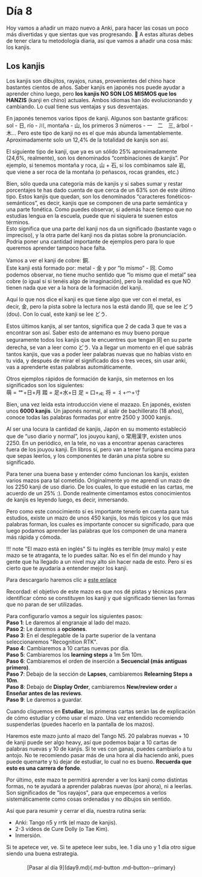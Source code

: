 # Día 8

Hoy vamos a añadir un mazo nuevo a Anki, para hacer las cosas un poco más divertidas y que sientas que vas progresando. 🙂
A estas alturas debes de tener clara tu metodología diaria, así que vamos a añadir una cosa más: los kanjis.

## Los kanjis
Los kanjis son dibujitos, rayajos, runas, provenientes del chino hace bastantes cientos de años. Saber kanjis en japonés nos puede ayudar a aprender chino luego, pero **los kanjis NO SON LOS MISMOS que los HANZIS** (kanji en chino) actuales. Ambos idiomas han ido evolucionando y cambiando. Lo cual tiene sus ventajas y sus desventajas.

En japonés tenemos varios tipos de kanji. Algunos son bastante gráficos: sol - 日, río - 川, montaña - 山, los primeros 3 números - 一　二　三, árbol - 木... 
Pero este tipo de kanji no es el que más abunda lamentablemente. Aproximadamente solo un 12,4% de la totalidad de kanjis son así. 

El siguiente tipo de kanji, que ya es un sólido 25% aproximadamente (24,6%, realmente), son los denominados “combinaciones de kanjis”. 
Por ejemplo, si tenemos montaña y roca, 山 + 石, si los combinamos sale 岩, que viene a ser roca de la montaña (o peñascos, rocas grandes, etc.)

Bien, sólo queda una categoría más de kanjis y si sabes sumar y restar porcentajes te has dado cuenta de que cerca de un 63% son de este último tipo.
Estos kanjis que quedan, son los denominados “caracteres fonéticos-semánticos”, es decir, kanjis que se componen de una parte semántica y una parte fonética. Como puedes observar, si además hace tiempo que no estudias lengua en la escuela, puede que ni siquiera te suenen estos términos.  
Esto significa que una parte del kanji nos da un significado (bastante vago o impreciso), y la otra parte del kanji nos da pistas sobre la pronunciación. Podría poner una cantidad importante de ejemplos pero para lo que queremos aprender tampoco hace falta.

Vamos a ver el kanji de cobre: 銅.  
Este kanji está formado por: metal - 金 y por “lo mismo” - 同. Como podemos observar, no tiene mucho sentido que “lo mismo que el metal” sea cobre (o igual sí si tenéis algo de imaginación), pero la realidad es que NO tienen nada que ver a la hora de la formación del kanji.

Aquí lo que nos dice el kanji es que tiene algo que ver con el metal, es decir, 金, pero la pista sobre la lectura nos la está dando 同, que se lee どう (dou). Con lo cual, este kanji se lee どう. 

Estos últimos kanjis, al ser tantos, significa que 2 de cada 3 que te vas a encontrar son así. Saber esto de antemano es muy bueno porque seguramente todos los kanjis que te encuentres que tengan 同 en su parte derecha, se van a leer como どう. Va a llegar un momento en el que sabrás tantos kanjis, que vas a poder leer palabras nuevas que no habías visto en tu vida, y después de mirar el significado dos o tres veces, sin usar anki, vas a aprenderte estas palabras automáticamente.

Otros ejemplos rápidos de formación de kanjis, sin meternos en los significados son los siguientes:  
萌 = 艹+日+月
踏 = 足+水+日
足 = 口+龰
将 = 丬+爫+寸

Bien, una vez leída esta introducción viene el mazazo. En japonés, existen unos **6000 kanjis**. Un japonés normal, al salir de bachillerato (18 años), conoce todas las palabras formadas por entre 2500 y 3000 kanjis.

Al ser una locura la cantidad de kanjis, Japón en su momento estableció que de “uso diario y normal”, los jouyou kanji, o 常用漢字, existen unos 2250. En un periódico, en la tele, no vas a encontrar apenas caracteres fuera de los jouyou kanji. En libros sí, pero van a tener furigana encima para que sepas leerlos, y los componentes te darán una pista sobre su significado. 

Para tener una buena base y entender cómo funcionan los kanjis, existen varios mazos para tal cometido. Originalmente yo me aprendí un mazo de los 2250 kanji de uso diario. De los cuales, lo que estudié en las cartas, me acuerdo de un 25% :). Donde realmente cimentamos estos conocimientos de kanjis es leyendo luego, es decir, inmersando.

Pero como este conocimiento sí es importante tenerlo en cuenta para tus estudios, existe un mazo de unos 450 kanjis, los más típicos y los que más palabras forman, los cuales es importante conocer su significado, para que luego podamos aprender las palabras que los componen de una manera más rápida y cómoda.

!!! note "El mazo está en inglés"
    Si tu inglés es terrible (muy malo) y este mazo se te atraganta, te lo puedes saltar. No es el fin del mundo y hay gente que ha llegado a un nivel muy alto sin hacer nada de esto. Pero sí es cierto que te ayudaría a entender mejor los kanji.

Para descargarlo haremos clic a [este enlace](https://mega.nz/file/2SJiWC4b#hL98qtC_hiLlQDg0LqVJoqD2-5ywT2Nwd4kjROY_KwQ )

Recordad: el objetivo de este mazo es que nos dé pistas y técnicas para identificar cómo se constituyen los kanji y qué significado tienen las formas que no paran de ser utilizadas.

Para configurarlo vamos a seguir los siguientes pasos:  
**Paso 1**: Le daremos al engranaje al lado del mazo. <br>
**Paso 2**: Le daremos a **opciones**.  <br>
**Paso 3**: En el desplegable de la parte superior de la ventana seleccionaremos "Recognition RTK".<br>
**Paso 4**: Cambiaremos a 10 cartas nuevas por día.<br>
**Paso 5**: Cambiaremos los **learning steps** a 1m 5m 10m.<br>
**Paso 6**: Cambiaremos el orden de inserción a **Secuencial (más antiguas primero)**.<br>
**Paso 7**: Debajo de la sección de **Lapses**, cambiaremos **Relearning Steps a 10m**.<br>
**Paso 8**: Debajo de **Display Order**, cambiaremos **New/review order** a **Enseñar antes de las reviews**.<br>
**Paso 9**: Le daremos a guardar.

Cuando cliquemos en **Estudiar**, las primeras cartas serán las de explicación de cómo estudiar y cómo usar el mazo. Una vez entendido recomiendo suspenderlas (puedes hacerlo en la pantalla de los mazos).

Haremos este mazo junto al mazo del Tango N5. 20 palabras nuevas + 10 de kanji puede ser algo heavy, así que podemos bajar a 10 cartas de palabras nuevas y 10 de kanjis. Si te ves con ganas, puedes cambiarlo a tu antojo. No te recomiendo pasar más de una hora al día haciendo anki, pues puede quemarte y tú dejar de estudiar, lo cual no es bueno. **Recuerda que esto es una carrera de fondo**.

Por último, este mazo te permitirá aprender a ver los kanji como distintas formas, no te ayudará a aprender palabras nuevas (por ahora), ni a leerlas. Son significados de "los rayajos", para que empecemos a verlos sistemáticamente como cosas ordenadas y no dibujos sin sentido.

Así que para resumir y cerrar el día, nuestra rutina sería:  

- Anki: Tango n5 y rrtk (el mazo de kanjis).  
- 2-3 vídeos de Cure Dolly (o Tae Kim).  
- Inmersión.  

Si te apetece ver, ve. Si te apetece leer subs, lee. 1 día uno y 1 día otro sigue siendo una buena estrategia.


<div style="margin-top: 20px;width:full;display:flex;justify-content:center;" markdown="1">
  [Pasar al día 9](day9.md){.md-button .md-button--primary}
</div>
